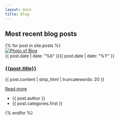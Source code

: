 ```yaml
--- 
layout: main 
title: Blog 
--- 
```


<section>
    <div class="text-center mb-5">
        <h2 class="display-20 display-md-18 display-lg-16">Most recent blog posts</h2>
    </div>
    <div class="line"></div>
    <div class="row">
        {% for post in site.posts %}
            <div class="col-lg-4 col-md-6 mb-2-6">
                <article class="card card-style2">
                    <div class="card-img">
                    <div class="fill">
                        <a class="image-wrapper image-zoom cboxElement" href="{{post.url}}">
                            <img src="{{post.img}}" class="rounded-top" alt="Photo of Blog">
                        </a>
                    </div>
                        <div class="date"><span>{{ post.date | date: "%b" }}</span>{{ post.date | date: "%Y" }}</div>
                    </div>
                    <div class="card-body">
                        <h3 class="h4"><a href="{{post.url}}">{{post.title}}</a></h3>
                        <p class="display-30">{{ post.content | strip_html | truncatewords: 20 }}</p>
                        <a href="{{post.url}}" class="btn"><i class="fa fa-angle-double-right"></i> Read more</a>
                    </div>
                    <div class="card-footer">
                        <ul>
                        <li><i class="fa fa-user-circle-o"></i> {{ post.author }}</li>                            
                        <li><i class="fa fa-tags"></i>{{ post.categories.first }}</li>
                        </ul>
                    </div>
                </article>
            </div>
        {% endfor %}
    </div>
</section>